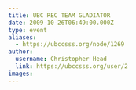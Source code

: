 ```yaml
---
title: UBC REC TEAM GLADIATOR 
date: 2009-10-26T06:49:00.000Z
type: event
aliases:
  - https://ubccsss.org/node/1269
author:
  username: Christopher Head
  link: https://ubccsss.org/user/2
images:
---
```



